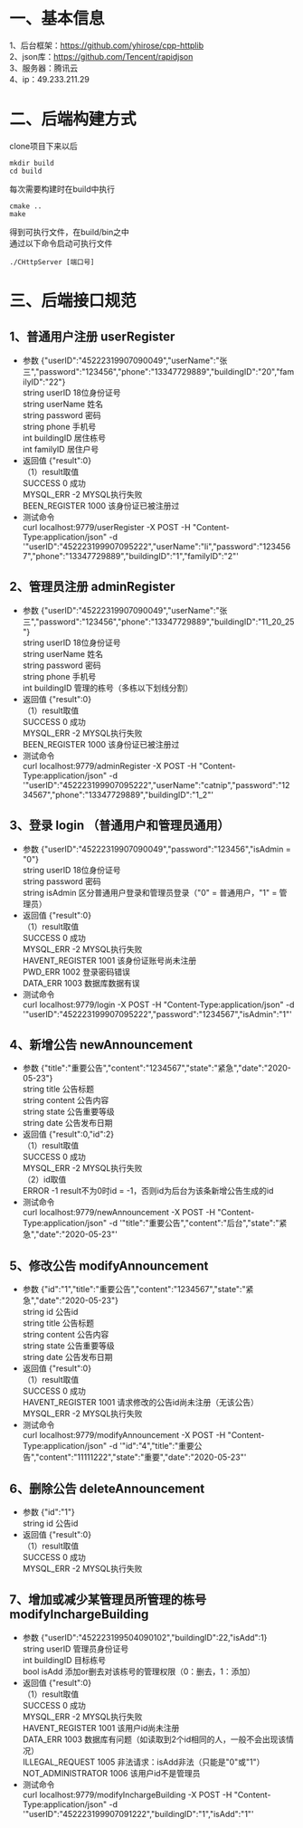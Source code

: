 # 一、基本信息
1、后台框架：https://github.com/yhirose/cpp-httplib  
2、json库：https://github.com/Tencent/rapidjson  
3、服务器：腾讯云  
4、ip：49.233.211.29  

# 二、后端构建方式
clone项目下来以后  
```
mkdir build
cd build
```

每次需要构建时在build中执行  
```
cmake ..
make
```

得到可执行文件，在build/bin之中  
通过以下命令启动可执行文件  
```
./CHttpServer [端口号]
```

# 三、后端接口规范
## 1、普通用户注册 userRegister  
+ 参数  {"userID":"45222319907090049","userName":"张三","password":"123456","phone":"13347729889","buildingID":"20","familyID":"22"}  
string userID           18位身份证号  
string userName         姓名  
string password         密码   
string phone            手机号  
int buildingID          居住栋号  
int familyID            居住户号  
+ 返回值   {"result":0}  
（1）result取值  
SUCCESS 0               成功  
MYSQL_ERR -2            MYSQL执行失败  
BEEN_REGISTER 1000      该身份证已被注册过  
+ 测试命令  
curl localhost:9779/userRegister -X POST -H "Content-Type:application/json" -d '"userID":"452223199907095222","userName":"li","password":"1234567","phone":"13347729889","buildingID":"1","familyID":"2"'  

## 2、管理员注册 adminRegister  
+ 参数  {"userID":"45222319907090049","userName":"张三","password":"123456","phone":"13347729889","buildingID":"11_20_25"}  
string userID           18位身份证号  
string userName         姓名  
string password         密码  
string phone            手机号  
int buildingID          管理的栋号（多栋以下划线分割）  
+ 返回值   {"result":0}  
（1）result取值  
SUCCESS 0               成功  
MYSQL_ERR -2            MYSQL执行失败  
BEEN_REGISTER 1000      该身份证已被注册过  
+ 测试命令  
curl localhost:9779/adminRegister -X POST -H "Content-Type:application/json" -d '"userID":"452223199907095222","userName":"catnip","password":"1234567","phone":"13347729889","buildingID":"1_2"'  

## 3、登录 login （普通用户和管理员通用）  
+ 参数  {"userID":"45222319907090049","password":"123456","isAdmin = "0"}  
string userID           18位身份证号  
string password         密码  
string isAdmin          区分普通用户登录和管理员登录（"0" = 普通用户，"1" = 管理员）  
+ 返回值   {"result":0}  
（1）result取值  
SUCCESS 0               成功  
MYSQL_ERR -2            MYSQL执行失败  
HAVENT_REGISTER 1001    该身份证账号尚未注册  
PWD_ERR 1002            登录密码错误  
DATA_ERR 1003           数据库数据有误  
+ 测试命令  
curl localhost:9779/login -X POST -H "Content-Type:application/json" -d '"userID":"452223199907095222","password":"1234567","isAdmin":"1"'  

## 4、新增公告  newAnnouncement  
+ 参数  {"title":"重要公告","content":"1234567","state":"紧急","date":"2020-05-23"}  
string title            公告标题  
string content          公告内容  
string state            公告重要等级    
string date             公告发布日期  
+ 返回值    {"result":0,"id":2}  
（1）result取值  
SUCCESS 0               成功  
MYSQL_ERR -2            MYSQL执行失败  
（2）id取值  
ERROR -1                result不为0时id = -1，否则id为后台为该条新增公告生成的id  
+ 测试命令  
curl localhost:9779/newAnnouncement -X POST -H "Content-Type:application/json" -d '"title":"重要公告","content":"后台","state":"紧急","date":"2020-05-23"'  

## 5、修改公告  modifyAnnouncement  
+ 参数  {"id":"1","title":"重要公告","content":"1234567","state":"紧急","date":"2020-05-23"}  
string id               公告id  
string title            公告标题  
string content          公告内容  
string state            公告重要等级  
string date             公告发布日期  
+ 返回值    {"result":0}  
（1）result取值  
SUCCESS 0               成功  
HAVENT_REGISTER 1001    请求修改的公告id尚未注册（无该公告）  
MYSQL_ERR -2            MYSQL执行失败  
+ 测试命令  
curl localhost:9779/modifyAnnouncement -X POST -H "Content-Type:application/json" -d '"id":"4","title":"重要公告","content":"11111222","state":"重要","date":"2020-05-23"'  

## 6、删除公告  deleteAnnouncement  
+ 参数  {"id":"1"}  
string id               公告id  
+ 返回值    {"result":0}  
（1）result取值  
SUCCESS 0               成功  
MYSQL_ERR -2            MYSQL执行失败  

## 7、增加或减少某管理员所管理的栋号 modifyInchargeBuilding
+ 参数  {"userID":"452223199504090102","buildingID":22,"isAdd":1}  
string userID           管理员身份证号  
int buildingID          目标栋号  
bool isAdd              添加or删去对该栋号的管理权限（0：删去，1：添加）  
+ 返回值    {"result":0}  
（1）result取值  
SUCCESS 0               成功  
MYSQL_ERR -2            MYSQL执行失败  
HAVENT_REGISTER 1001    该用户id尚未注册  
DATA_ERR 1003           数据库有问题（如读取到2个id相同的人，一般不会出现该情况）  
ILLEGAL_REQUEST 1005    非法请求：isAdd非法（只能是"0"或"1"）  
NOT_ADMINISTRATOR 1006  该用户id不是管理员  
+ 测试命令  
curl localhost:9779/modifyInchargeBuilding -X POST -H "Content-Type:application/json" -d '"userID":"452223199907091222","buildingID":"1","isAdd":"1"'  
